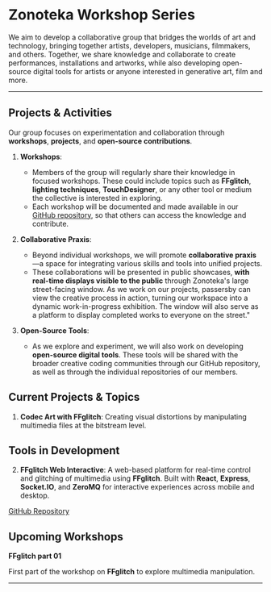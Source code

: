 # Zonoteka Workshop Series

We aim to develop a collaborative group that bridges the worlds of art and technology, bringing together artists, developers, musicians, filmmakers, and others.
Together, we share knowledge and collaborate to create performances, installations and artworks, while also developing open-source digital tools for artists or anyone interested in generative art, film and more.

---

## Projects & Activities

Our group focuses on experimentation and collaboration through **workshops**, **projects**, and **open-source contributions**.

1. **Workshops**:

   - Members of the group will regularly share their knowledge in focused workshops. These could include topics such as **FFglitch**, **lighting techniques**, **TouchDesigner**, or any other tool or medium the collective is interested in exploring.
   - Each workshop will be documented and made available in our [GitHub repository](https://github.com/aiamlucas/zonoteka-workshops), so that others can access the knowledge and contribute.

2. **Collaborative Praxis**:

   - Beyond individual workshops, we will promote **collaborative praxis**—a space for integrating various skills and tools into unified projects.
   - These collaborations will be presented in public showcases, **with real-time displays visible to the public** through Zonoteka's large street-facing window. As we work on our projects, passersby can view the creative process in action, turning our workspace into a dynamic work-in-progress exhibition. The window will also serve as a platform to display completed works to everyone on the street."

3. **Open-Source Tools**:
   - As we explore and experiment, we will also work on developing **open-source digital tools**. These tools will be shared with the broader creative coding communities through our GitHub repository, as well as through the individual repositories of our members.

## Current Projects & Topics

1. **Codec Art with FFglitch**: Creating visual distortions by manipulating multimedia files at the bitstream level.

## Tools in Development

2. **FFglitch Web Interactive**: A web-based platform for real-time control and glitching of multimedia using **FFglitch**. Built with **React**, **Express**, **Socket.IO**, and **ZeroMQ** for interactive experiences across mobile and desktop.

[GitHub Repository](https://github.com/aiamlucas/ffglitch-web-interactive)

## Upcoming Workshops

**FFglitch part 01**

First part of the workshop on **FFglitch** to explore multimedia manipulation.

---
